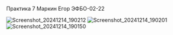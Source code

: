 Практика 7
Маркин Егор
ЭФБО-02-22

![Screenshot_20241214_190212](https://github.com/user-attachments/assets/cc844971-690c-460b-8b90-cd2342402916)
![Screenshot_20241214_190201](https://github.com/user-attachments/assets/0f6f4f02-3f8c-4d52-978d-594e483154b9)
![Screenshot_20241214_190150](https://github.com/user-attachments/assets/18c380e6-b992-4477-bcbe-0f1982343759)
